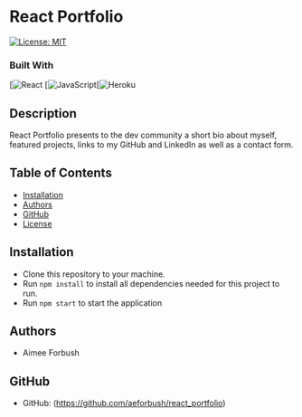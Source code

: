 # React Portfolio

[![License: MIT](https://img.shields.io/badge/License-MIT-blue.svg)](https://opensource.org/licenses/MIT)

### Built With
  [![React](https://img.shields.io/badge/react-%2320232a.svg?style=for-the-badge&logo=react&logoColor=%2361DAFB) [![JavaScript](https://img.shields.io/badge/javascript-%23323330.svg?style=for-the-badge&logo=javascript&logoColor=%23F7DF1E)[![Heroku](https://img.shields.io/badge/heroku-%23430098.svg?style=for-the-badge&logo=heroku&logoColor=white)


## Description

React Portfolio presents to the dev community a short bio about myself, featured projects, links to my GitHub and LinkedIn as well as a contact form.  

## Table of Contents
* [Installation](#Installation)
* [Authors](#Authors)
* [GitHub](#GitHub)
* [License](#License)

## Installation

* Clone this repository to your machine.
* Run `npm install` to install all dependencies needed for this project to run.
* Run `npm start` to start the application


## Authors
* Aimee Forbush

## GitHub 
* GitHub: (https://github.com/aeforbush/react_portfolio)